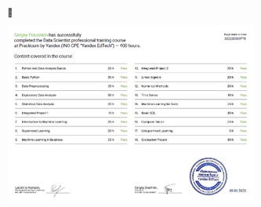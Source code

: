 ### 👋

<!--
**kurgan47/kurgan47** is a ✨ _special_ ✨ repository because its `README.md` (this file) appears on your GitHub profile.

Here are some ideas to get you started:

- 🔭 I’m currently working on ...
- 🌱 I’m currently learning ...
- 👯 I’m looking to collaborate on ...
- 🤔 I’m looking for help with ...
- 💬 Ask me about ...
- 📫 How to reach me: ...
- 😄 Pronouns: ...
- ⚡ Fun fact: ...
-->

<picture>
  <source media="(prefers-color-scheme: dark)" srcset="https://github.com/kurgan47/kurgan47/blob/main/DS.png">
  <source media="(prefers-color-scheme: light)" srcset="https://github.com/kurgan47/kurgan47/blob/main/DS.png">
  <img alt="Shows an illustrated sun in light mode and a moon with stars in dark mode." src="https://github.com/kurgan47/kurgan47/blob/main/DS.png">
</picture>
